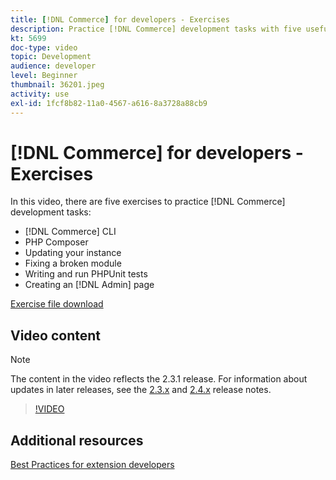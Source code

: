 ```yaml
---
title: [!DNL Commerce] for developers - Exercises
description: Practice [!DNL Commerce] development tasks with five useful exercises.
kt: 5699
doc-type: video
topic: Development
audience: developer
level: Beginner
thumbnail: 36201.jpeg
activity: use
exl-id: 1fcf8b82-11a0-4567-a616-8a3728a88cb9
---
```

# [!DNL Commerce] for developers - Exercises

In this video, there are five exercises to practice [!DNL Commerce] development tasks:

- [!DNL Commerce] CLI
- PHP Composer
- Updating your instance
- Fixing a broken module
- Writing and run PHPUnit tests
- Creating an [!DNL Admin] page

[Exercise file download](./assets/FreeIntro2.3.1.zip)

## Video content

>[!NOTE]
>
>The content in the video reflects the 2.3.1 release. For information about updates in later releases, see the [ 2.3.x](https://devdocs.magento.com/guides/v2.3/release-notes/bk-release-notes.html) and [2.4.x](https://devdocs.magento.com/guides/v2.4/release-notes/bk-release-notes.html) release notes.

>[!VIDEO](https://video.tv.adobe.com/v/36201?quality=12&learn=on)

## Additional resources

[Best Practices for extension developers](https://devdocs.magento.com/guides/v2.4/ext-best-practices/bk-ext-best-practices.html)

